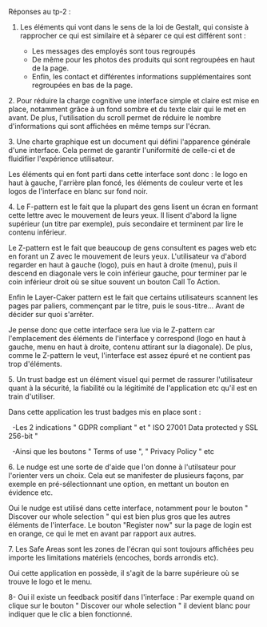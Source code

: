 Réponses au tp-2 :



1. Les éléments qui vont dans le sens de la loi de Gestalt, qui consiste à rapprocher ce qui est similaire et à séparer ce qui est différent sont :

   * Les messages des employés sont tous regroupés
   * De même pour les photos des produits qui sont regroupées en haut de la page.
   * Enfin, les contact et différentes informations supplémentaires sont regroupées en bas de la page.



2\. Pour réduire la charge cognitive une interface simple et claire est mise en place, notamment grâce à un fond sombre et du texte clair qui le met en avant. De plus, l'utilisation du scroll permet de réduire le nombre d'informations qui sont affichées en même temps sur l'écran.



3\. Une charte graphique est un document qui défini l'apparence générale d'une interface. Cela permet de garantir l'uniformité de celle-ci et de fluidifier l'expérience utilisateur.

Les éléments qui en font parti dans cette interface sont donc : le logo en haut à gauche, l'arrière plan foncé, les éléments de couleur verte et les logos de l'interface en blanc sur fond noir.



4\. Le F-pattern est le fait que la plupart des gens lisent un écran en formant cette lettre avec le mouvement de leurs yeux. Il lisent d'abord la ligne supérieur (un titre par exemple), puis secondaire et terminent par lire le contenu inférieur.

Le Z-pattern est le fait que beaucoup de gens consultent es pages web etc en forant un Z avec le mouvement de leurs yeux. L'utilisateur va d'abord regarder en haut à gauche (logo), puis en haut à droite (menu), puis il descend en diagonale vers le coin inférieur gauche, pour terminer par le coin inférieur droit où se situe souvent un bouton Call To Action.

Enfin le Layer-Caker pattern est le fait que certains utilisateurs scannent les pages par paliers, commençant par le titre, puis le sous-titre... Avant de décider sur quoi s'arrêter.



Je pense donc que cette interface sera lue via le Z-pattern car l'emplacement des éléments de l'interface y correspond (logo en haut à gauche, menu en haut à droite, contenu attirant sur la diagonale). De plus, comme le Z-pattern le veut, l'interface est assez épuré et ne contient pas trop d'éléments.



5\. Un trust badge est un élément visuel qui permet de rassurer l'utilisateur quant à la sécurité, la fiabilité ou la légitimité de l'application etc qu'il est en train d'utiliser.



Dans cette application les trust badges mis en place sont : 

&nbsp;	-Les 2 indications " GDPR compliant " et " ISO 27001 Data protected y SSL 256-bit "

&nbsp;	-Ainsi que les boutons " Terms of use ", " Privacy Policy " etc



6\. Le nudge est une sorte de d'aide que l'on donne à l'utilsateur pour l'orienter vers un choix. Cela eut se manifester de plusieurs façons, par exemple en pré-sélectionnant une option, en mettant un bouton en évidence etc.



Oui le nudge est utilisé dans cette interface, notamment pour le bouton " Discover our whole selection " qui est bien plus gros que les autres éléments de l'interface. Le bouton "Register now" sur la page de login est en orange, ce qui le met en avant par rapport aux autres.



7\. Les Safe Areas sont les zones de l'écran qui sont toujours affichées peu importe les limitations matériels (encoches, bords arrondis etc).

Oui cette application en possède, il s'agit de la barre supérieure où se trouve le logo et le menu.



8- Oui il existe un feedback positif dans l'interface : Par exemple quand on clique sur le bouton " Discover our whole selection " il devient blanc pour indiquer que le clic a bien fonctionné.

